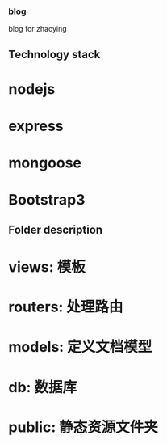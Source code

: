 ### blog
blog for zhaoying

## Technology stack
# nodejs
# express
# mongoose
# Bootstrap3

## Folder description
# views: 模板
# routers: 处理路由
# models: 定义文档模型
# db: 数据库
# public: 静态资源文件夹